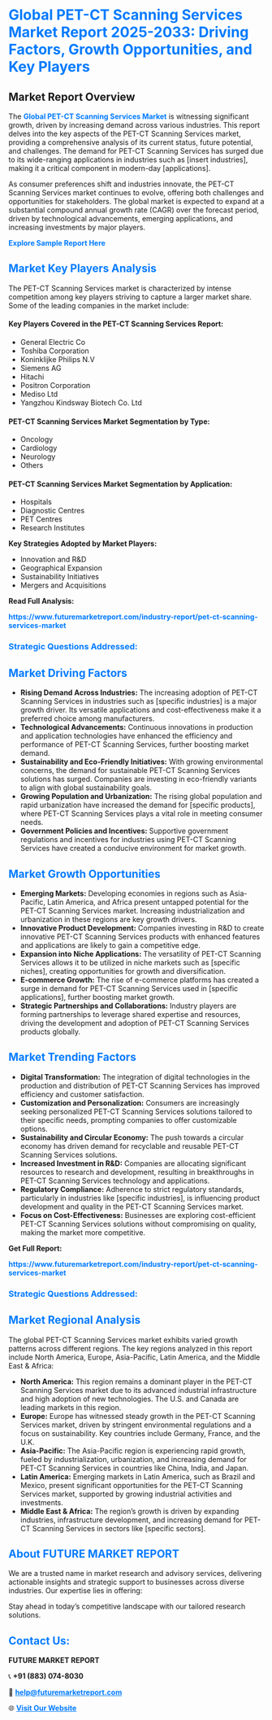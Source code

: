 <h1 style="color: #007BFF;">Global PET-CT Scanning Services Market Report 2025-2033: Driving Factors, Growth Opportunities, and Key Players</h1>

<section id="overview">
<h2>Market Report Overview</h2>
<p>The <a href="https://www.futuremarketreport.com/industry-report/pet-ct-scanning-services-market" style="color: #007BFF; text-decoration: none;"><strong>Global PET-CT Scanning Services Market</strong></a> is witnessing significant growth, driven by increasing demand across various industries. This report delves into the key aspects of the PET-CT Scanning Services market, providing a comprehensive analysis of its current status, future potential, and challenges. The demand for PET-CT Scanning Services has surged due to its wide-ranging applications in industries such as [insert industries], making it a critical component in modern-day [applications].</p>
<p>As consumer preferences shift and industries innovate, the PET-CT Scanning Services market continues to evolve, offering both challenges and opportunities for stakeholders. The global market is expected to expand at a substantial compound annual growth rate (CAGR) over the forecast period, driven by technological advancements, emerging applications, and increasing investments by major players.</p>
</section>

<section id="overview">
<p><a href="https://www.futuremarketreport.com/request-sample/reportId=84612" style="color: #007BFF; text-decoration: none;"><strong>Explore Sample Report Here</strong></a></p>
</section>

<section id="key-players">
<h2 style="color: #007BFF;">Market Key Players Analysis</h2>
<p>The PET-CT Scanning Services market is characterized by intense competition among key players striving to capture a larger market share. Some of the leading companies in the market include:</p>
<h4>Key Players Covered in the PET-CT Scanning Services Report:</h4>
<ul><li>General Electric Co</li><li>Toshiba Corporation</li><li>Koninklijke Philips N.V</li><li>Siemens AG</li><li>Hitachi</li><li>Positron Corporation</li><li>Mediso Ltd</li><li>Yangzhou Kindsway Biotech Co. Ltd</li></ul>
<h4>PET-CT Scanning Services Market Segmentation by Type:</h4>
<ul><li>Oncology</li><li>Cardiology</li><li>Neurology</li><li>Others</li></ul>

<h4>PET-CT Scanning Services Market Segmentation by Application:</h4>
<ul><li>Hospitals</li><li>Diagnostic Centres</li><li>PET Centres</li><li>Research Institutes</li></ul>
<p><strong>Key Strategies Adopted by Market Players:</strong></p>
<ul>
<li>Innovation and R&D</li>
<li>Geographical Expansion</li>
<li>Sustainability Initiatives</li>
<li>Mergers and Acquisitions</li>
</ul>
</section>

<section>
<p><strong>Read Full Analysis: </strong></p><a href="https://www.futuremarketreport.com/industry-report/pet-ct-scanning-services-market" style="color: #007BFF; text-decoration: none;"><strong>https://www.futuremarketreport.com/industry-report/pet-ct-scanning-services-market</strong></a>
<h3 style="color: #007BFF;">Strategic Questions Addressed:</h3>
</section>

<section id="driving-factors">
<h2 style="color: #007BFF;">Market Driving Factors</h2>
<ul>
<li><strong>Rising Demand Across Industries:</strong> The increasing adoption of PET-CT Scanning Services in industries such as [specific industries] is a major growth driver. Its versatile applications and cost-effectiveness make it a preferred choice among manufacturers.</li>
<li><strong>Technological Advancements:</strong> Continuous innovations in production and application technologies have enhanced the efficiency and performance of PET-CT Scanning Services, further boosting market demand.</li>
<li><strong>Sustainability and Eco-Friendly Initiatives:</strong> With growing environmental concerns, the demand for sustainable PET-CT Scanning Services solutions has surged. Companies are investing in eco-friendly variants to align with global sustainability goals.</li>
<li><strong>Growing Population and Urbanization:</strong> The rising global population and rapid urbanization have increased the demand for [specific products], where PET-CT Scanning Services plays a vital role in meeting consumer needs.</li>
<li><strong>Government Policies and Incentives:</strong> Supportive government regulations and incentives for industries using PET-CT Scanning Services have created a conducive environment for market growth.</li>
</ul>
</section>

<section id="growth-opportunities">
<h2 style="color: #007BFF;">Market Growth Opportunities</h2>
<ul>
<li><strong>Emerging Markets:</strong> Developing economies in regions such as Asia-Pacific, Latin America, and Africa present untapped potential for the PET-CT Scanning Services market. Increasing industrialization and urbanization in these regions are key growth drivers.</li>
<li><strong>Innovative Product Development:</strong> Companies investing in R&D to create innovative PET-CT Scanning Services products with enhanced features and applications are likely to gain a competitive edge.</li>
<li><strong>Expansion into Niche Applications:</strong> The versatility of PET-CT Scanning Services allows it to be utilized in niche markets such as [specific niches], creating opportunities for growth and diversification.</li>
<li><strong>E-commerce Growth:</strong> The rise of e-commerce platforms has created a surge in demand for PET-CT Scanning Services used in [specific applications], further boosting market growth.</li>
<li><strong>Strategic Partnerships and Collaborations:</strong> Industry players are forming partnerships to leverage shared expertise and resources, driving the development and adoption of PET-CT Scanning Services products globally.</li>
</ul>
</section>

<section id="trending-factors">
<h2 style="color: #007BFF;">Market Trending Factors</h2>
<ul>
<li><strong>Digital Transformation:</strong> The integration of digital technologies in the production and distribution of PET-CT Scanning Services has improved efficiency and customer satisfaction.</li>
<li><strong>Customization and Personalization:</strong> Consumers are increasingly seeking personalized PET-CT Scanning Services solutions tailored to their specific needs, prompting companies to offer customizable options.</li>
<li><strong>Sustainability and Circular Economy:</strong> The push towards a circular economy has driven demand for recyclable and reusable PET-CT Scanning Services solutions.</li>
<li><strong>Increased Investment in R&D:</strong> Companies are allocating significant resources to research and development, resulting in breakthroughs in PET-CT Scanning Services technology and applications.</li>
<li><strong>Regulatory Compliance:</strong> Adherence to strict regulatory standards, particularly in industries like [specific industries], is influencing product development and quality in the PET-CT Scanning Services market.</li>
<li><strong>Focus on Cost-Effectiveness:</strong> Businesses are exploring cost-efficient PET-CT Scanning Services solutions without compromising on quality, making the market more competitive.</li>
</ul>
</section>

<section>
<p><strong>Get Full Report: </strong></p><a href="https://www.futuremarketreport.com/industry-report/pet-ct-scanning-services-market" style="color: #007BFF; text-decoration: none;"><strong>https://www.futuremarketreport.com/industry-report/pet-ct-scanning-services-market</strong></a>
<h3 style="color: #007BFF;">Strategic Questions Addressed:</h3>
</section>


<section id="regional-analysis">
<h2 style="color: #007BFF;">Market Regional Analysis</h2>
<p>The global PET-CT Scanning Services market exhibits varied growth patterns across different regions. The key regions analyzed in this report include North America, Europe, Asia-Pacific, Latin America, and the Middle East & Africa:</p>
<ul>
<li><strong>North America:</strong> This region remains a dominant player in the PET-CT Scanning Services market due to its advanced industrial infrastructure and high adoption of new technologies. The U.S. and Canada are leading markets in this region.</li>
<li><strong>Europe:</strong> Europe has witnessed steady growth in the PET-CT Scanning Services market, driven by stringent environmental regulations and a focus on sustainability. Key countries include Germany, France, and the U.K.</li>
<li><strong>Asia-Pacific:</strong> The Asia-Pacific region is experiencing rapid growth, fueled by industrialization, urbanization, and increasing demand for PET-CT Scanning Services in countries like China, India, and Japan.</li>
<li><strong>Latin America:</strong> Emerging markets in Latin America, such as Brazil and Mexico, present significant opportunities for the PET-CT Scanning Services market, supported by growing industrial activities and investments.</li>
<li><strong>Middle East & Africa:</strong> The region’s growth is driven by expanding industries, infrastructure development, and increasing demand for PET-CT Scanning Services in sectors like [specific sectors].</li>
</ul>
</section>

<footer>
<h2 style="color: #007BFF;">About FUTURE MARKET REPORT</h2>
<p>We are a trusted name in market research and advisory services, delivering actionable insights and strategic support to businesses across diverse industries. Our expertise lies in offering:</p>

<p>Stay ahead in today’s competitive landscape with our tailored research solutions.</p>

<h2 style="color: #007BFF;">Contact Us:</h2>
<p><strong>FUTURE MARKET REPORT</strong></p>
<p>📞 <strong>+91 (883) 074-8030</strong></p>
<p>📧 <strong><a href="mailto:help@futuremarketreport.com" style="color: #007BFF;">help@futuremarketreport.com</a></strong></p>
<p>🌐 <strong><a href="https://www.futuremarketreport.com/" style="color: #007BFF;">Visit Our Website</a></strong></p>
</footer>